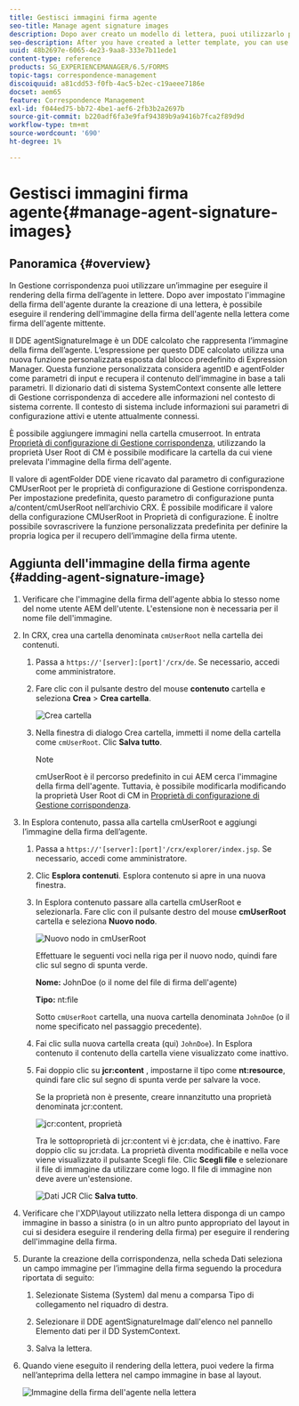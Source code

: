 ```yaml
---
title: Gestisci immagini firma agente
seo-title: Manage agent signature images
description: Dopo aver creato un modello di lettera, puoi utilizzarlo per creare corrispondenza in AEM Forms gestendo dati, contenuto e allegati.
seo-description: After you have created a letter template, you can use it to create correspondence in AEM Forms by managing data, content, and attachments.
uuid: 48b2697e-6065-4e23-9aa8-333e7b11ede1
content-type: reference
products: SG_EXPERIENCEMANAGER/6.5/FORMS
topic-tags: correspondence-management
discoiquuid: a81cdd53-f0fb-4ac5-b2ec-c19aeee7186e
docset: aem65
feature: Correspondence Management
exl-id: f044ed75-bb72-4be1-aef6-2fb3b2a2697b
source-git-commit: b220adf6fa3e9faf94389b9a9416b7fca2f89d9d
workflow-type: tm+mt
source-wordcount: '690'
ht-degree: 1%

---
```


# Gestisci immagini firma agente{#manage-agent-signature-images}

## Panoramica {#overview}

In Gestione corrispondenza puoi utilizzare un’immagine per eseguire il rendering della firma dell’agente in lettere. Dopo aver impostato l&#39;immagine della firma dell&#39;agente durante la creazione di una lettera, è possibile eseguire il rendering dell&#39;immagine della firma dell&#39;agente nella lettera come firma dell&#39;agente mittente.

Il DDE agentSignatureImage è un DDE calcolato che rappresenta l’immagine della firma dell’agente. L’espressione per questo DDE calcolato utilizza una nuova funzione personalizzata esposta dal blocco predefinito di Expression Manager. Questa funzione personalizzata considera agentID e agentFolder come parametri di input e recupera il contenuto dell’immagine in base a tali parametri. Il dizionario dati di sistema SystemContext consente alle lettere di Gestione corrispondenza di accedere alle informazioni nel contesto di sistema corrente. Il contesto di sistema include informazioni sui parametri di configurazione attivi e utente attualmente connessi.

È possibile aggiungere immagini nella cartella cmuserroot. In entrata [Proprietà di configurazione di Gestione corrispondenza](/help/forms/using/cm-configuration-properties.md), utilizzando la proprietà User Root di CM è possibile modificare la cartella da cui viene prelevata l&#39;immagine della firma dell&#39;agente.

Il valore di agentFolder DDE viene ricavato dal parametro di configurazione CMUserRoot per le proprietà di configurazione di Gestione corrispondenza. Per impostazione predefinita, questo parametro di configurazione punta a/content/cmUserRoot nell’archivio CRX. È possibile modificare il valore della configurazione CMUserRoot in Proprietà di configurazione.
È inoltre possibile sovrascrivere la funzione personalizzata predefinita per definire la propria logica per il recupero dell’immagine della firma utente.

## Aggiunta dell&#39;immagine della firma agente {#adding-agent-signature-image}

1. Verificare che l&#39;immagine della firma dell&#39;agente abbia lo stesso nome del nome utente AEM dell&#39;utente. L&#39;estensione non è necessaria per il nome file dell&#39;immagine.
1. In CRX, crea una cartella denominata `cmUserRoot` nella cartella dei contenuti.

   1. Passa a `https://'[server]:[port]'/crx/de`. Se necessario, accedi come amministratore.

   1. Fare clic con il pulsante destro del mouse **contenuto** cartella e seleziona **Crea** > **Crea cartella**.

      ![Crea cartella](assets/1_createnode_cmuserroot.png)

   1. Nella finestra di dialogo Crea cartella, immetti il nome della cartella come `cmUserRoot`. Clic **Salva tutto**.

      >[!NOTE]
      >
      >cmUserRoot è il percorso predefinito in cui AEM cerca l&#39;immagine della firma dell&#39;agente. Tuttavia, è possibile modificarla modificando la proprietà User Root di CM in [Proprietà di configurazione di Gestione corrispondenza](/help/forms/using/cm-configuration-properties.md).

1. In Esplora contenuto, passa alla cartella cmUserRoot e aggiungi l’immagine della firma dell’agente.

   1. Passa a `https://'[server]:[port]'/crx/explorer/index.jsp`. Se necessario, accedi come amministratore.
   1. Clic **Esplora contenuti**. Esplora contenuto si apre in una nuova finestra.
   1. In Esplora contenuto passare alla cartella cmUserRoot e selezionarla. Fare clic con il pulsante destro del mouse **cmUserRoot** cartella e seleziona **Nuovo nodo**.

      ![Nuovo nodo in cmUserRoot](assets/2_cmuserroot_newnode.png)

      Effettuare le seguenti voci nella riga per il nuovo nodo, quindi fare clic sul segno di spunta verde.

      **Nome:** JohnDoe (o il nome del file di firma dell&#39;agente)

      **Tipo:** nt:file

      Sotto `cmUserRoot` cartella, una nuova cartella denominata `JohnDoe` (o il nome specificato nel passaggio precedente).

   1. Fai clic sulla nuova cartella creata (qui) `JohnDoe`). In Esplora contenuto il contenuto della cartella viene visualizzato come inattivo.

   1. Fai doppio clic su **jcr:content** , impostarne il tipo come **nt:resource**, quindi fare clic sul segno di spunta verde per salvare la voce.

      Se la proprietà non è presente, creare innanzitutto una proprietà denominata jcr:content.

      ![jcr:content, proprietà](assets/3_jcrcontentntresource.png)

      Tra le sottoproprietà di jcr:content vi è jcr:data, che è inattivo. Fare doppio clic su jcr:data. La proprietà diventa modificabile e nella voce viene visualizzato il pulsante Scegli file. Clic **Scegli file** e selezionare il file di immagine da utilizzare come logo. Il file di immagine non deve avere un&#39;estensione.

      ![Dati JCR](assets/5_jcrdata.png)
   Clic **Salva tutto**.

1. Verificare che l&#39;XDP\layout utilizzato nella lettera disponga di un campo immagine in basso a sinistra (o in un altro punto appropriato del layout in cui si desidera eseguire il rendering della firma) per eseguire il rendering dell&#39;immagine della firma.
1. Durante la creazione della corrispondenza, nella scheda Dati seleziona un campo immagine per l’immagine della firma seguendo la procedura riportata di seguito:

   1. Selezionate Sistema (System) dal menu a comparsa Tipo di collegamento nel riquadro di destra.

   1. Selezionare il DDE agentSignatureImage dall&#39;elenco nel pannello Elemento dati per il DD SystemContext.

   1. Salva la lettera.

1. Quando viene eseguito il rendering della lettera, puoi vedere la firma nell’anteprima della lettera nel campo immagine in base al layout.

   ![Immagine della firma dell&#39;agente nella lettera](assets/letterwithsignature.png)
